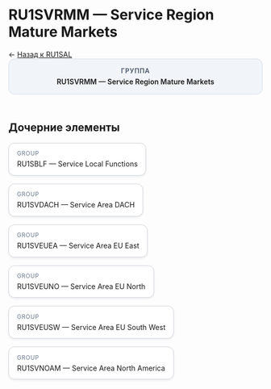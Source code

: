 # RU1SVRMM — Service Region Mature Markets
<p class="cc-breadcrumb">← <a href='../../level_02/RU1SAL/'>Назад к RU1SAL</a></p>
<style>
.cc-container { display: flex; flex-direction: column; gap: 1.5rem; }
.cc-breadcrumb { margin: 0; }
.cc-parent { padding: 1rem 1.25rem; border-radius: 12px; background: #f1f5f9; border: 1px solid #d8dee9; text-align: center; font-weight: 600; }
.cc-parent .cc-tag { font-size: 0.8rem; text-transform: uppercase; color: #475569; letter-spacing: 0.06em; }
.cc-children { display: flex; flex-wrap: wrap; gap: 1rem; }
.cc-tile { display: block; min-width: 180px; padding: 0.85rem 1rem; border-radius: 12px; border: 1px solid #d1d5db; background: #ffffff; box-shadow: 0 2px 4px rgba(15, 23, 42, 0.08); transition: transform 0.1s ease, box-shadow 0.1s ease; color: inherit; text-decoration: none; }
.cc-tile:hover { transform: translateY(-2px); box-shadow: 0 6px 12px rgba(15, 23, 42, 0.15); }
.cc-tile-leaf { background: #f8fafc; }
.cc-tag { font-size: 0.7rem; color: #64748b; text-transform: uppercase; letter-spacing: 0.08em; margin-bottom: 0.3rem; }
.cc-person { margin-top: 0.35rem; font-size: 0.8rem; color: #1f2937; }
</style>
<div class='cc-container'>
  <div class='cc-parent'>
    <div class='cc-tag'>Группа</div>
    <div>RU1SVRMM — Service Region Mature Markets</div>
  </div>
  <div>
    <h2>Дочерние элементы</h2>
<div class='cc-children'><a class='cc-tile' href='../../level_04/RU1SBLF/'><div class='cc-tag'>GROUP</div><div>RU1SBLF — Service Local Functions</div></a><a class='cc-tile' href='../../level_04/RU1SVDACH/'><div class='cc-tag'>GROUP</div><div>RU1SVDACH — Service Area DACH</div></a><a class='cc-tile' href='../../level_04/RU1SVEUEA/'><div class='cc-tag'>GROUP</div><div>RU1SVEUEA — Service Area EU East</div></a><a class='cc-tile' href='../../level_04/RU1SVEUNO/'><div class='cc-tag'>GROUP</div><div>RU1SVEUNO — Service Area EU North</div></a><a class='cc-tile' href='../../level_04/RU1SVEUSW/'><div class='cc-tag'>GROUP</div><div>RU1SVEUSW — Service Area EU South West</div></a><a class='cc-tile' href='../../level_04/RU1SVNOAM/'><div class='cc-tag'>GROUP</div><div>RU1SVNOAM — Service Area North America</div></a></div>
  </div>
</div>
